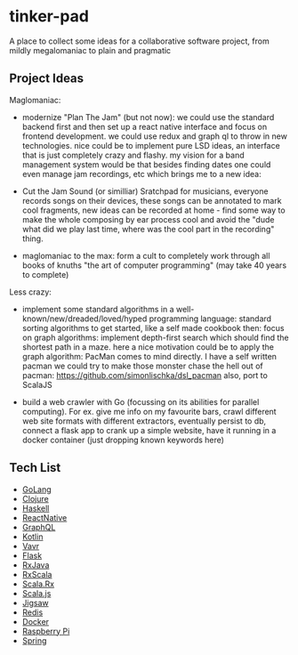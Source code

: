 # tinker-pad
A place to collect some ideas for a collaborative software project, from mildly megalomaniac to plain and pragmatic

## Project Ideas
Maglomaniac:
	
- modernize "Plan The Jam" (but not now): we could use the standard backend first and then set up
a react native interface and focus on frontend development. we could use redux and graph ql to throw 
in new technologies. nice could be to implement pure LSD ideas, an interface that is just completely crazy
and flashy. my vision for a band management system would be that besides finding dates one could even manage
jam recordings, etc which brings me to a new idea:

- Cut the Jam Sound (or similliar)
Sratchpad for musicians, everyone records songs on their devices, these songs can be annotated to mark cool fragments,
new ideas can be recorded at home - find some way to make the whole composing by ear process cool and avoid 
the "dude what did we play last time, where was the cool part in the recording" thing. 

- maglomaniac to the max: form a cult to completely work through all books of knuths "the art of computer programming" 
(may take 40 years to complete)

Less crazy:

- implement some standard algorithms in a well-known/new/dreaded/loved/hyped programming language:
standard sorting algorithms to get started, like a self made cookbook then:
focus on graph algorithms: implement depth-first search which should find the shortest path in a maze.
here a nice motivation could be to apply the graph algorithm: PacMan comes to mind directly. I have a self written pacman
we could try to make those monster chase the hell out of pacman: https://github.com/simonlischka/dsl_pacman
also, port to ScalaJS 

- build a web crawler with Go (focussing on its abilities for parallel computing). For ex. give me info on my favourite bars, 
crawl different web site formats with different extractors, eventually persist to db, connect a flask app to crank up a simple
website, have it running in a docker container (just dropping known keywords here)


## Tech List
- [GoLang](https://golang.org/)
- [Clojure](https://clojure.org/)
- [Haskell](https://www.haskell.org/)
- [ReactNative](http://facebook.github.io/react-native/)
- [GraphQL](http://graphql.org/learn/)
- [Kotlin](https://kotlinlang.org/)
- [Vavr](http://www.vavr.io/)
- [Flask](http://flask.pocoo.org/)
- [RxJava](https://github.com/ReactiveX/RxJava)
- [RxScala](http://reactivex.io/rxscala/)
- [Scala.Rx](https://github.com/lihaoyi/scala.rx)
- [Scala.js](https://www.scala-js.org/)
- [Jigsaw](http://openjdk.java.net/projects/jigsaw/)
- [Redis](https://redis.io/)
- [Docker](https://www.docker.com/)
- [Raspberry Pi](https://www.raspberrypi.org/)
- [Spring](https://spring.io/)

